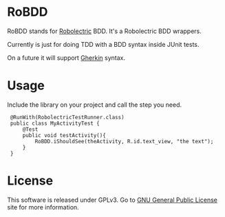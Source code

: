 RoBDD
=====

RoBDD stands for [Robolectric][1] BDD. It's a Robolectric BDD wrappers.

Currently is just for doing TDD with a BDD syntax inside JUnit tests.

On a future it will support [Gherkin][3] syntax.


Usage
=====

Include the library on your project and call the step you need.

     @RunWith(RobolectricTestRunner.class)
     public class MyActivityTest {
         @Test
         public void testActivity(){
             RoBDD.iShouldSee(theActivity, R.id.text_view, "the text");
         }
     }


License
=======

This software is released under GPLv3. Go to [GNU General Public License][2] site for more information.

[1]: http://pivotal.github.io/robolectric/index.html
[2]: http://www.gnu.org/licenses/gpl.html
[3]: https://github.com/cucumber/cucumber/wiki/Gherkin